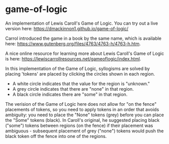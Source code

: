 # game-of-logic
An implementation of Lewis Caroll's Game of Logic. 
You can try out a live version here: https://dmackinnon1.github.io/game-of-logic/

Carrol introduced the game in a book by the same name, which is available here: https://www.gutenberg.org/files/4763/4763-h/4763-h.htm.

A nice online resource for learning more about Lewis Caroll's Game of Logic is here: https://lewiscarrollresources.net/gameoflogic/index.html.

In this implementation of the Game of Logic, syllogisms are solved by placing 'tokens' are placed by clicking the circles shown in each region.
- A white circle indicates that the value for the region is "unknown."
- A grey circle indicates that there are "none" in that region.
- A black circle indicates there are "some" in that region.

The verision of the Game of Logic here does not allow for "on the fence" placements of tokens, so you need to apply tokens in an order that avoids ambiguity: you need to place the "None" tokens (grey) before you can place the "Some" tokens (black). In Caroll's original, he suggested placing black ("some") tokens between regions (on the fence) if their placement was ambiguous - subsequent placement of grey ("none") tokens would push the black token off the fence into one of the regions.

